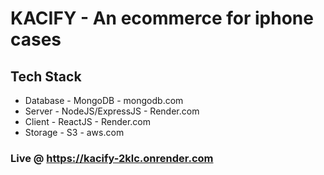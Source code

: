 # KACIFY - An ecommerce for iphone cases

## Tech Stack
- Database - MongoDB - mongodb.com
- Server - NodeJS/ExpressJS - Render.com
- Client - ReactJS - Render.com
- Storage - S3 - aws.com

### Live @ https://kacify-2klc.onrender.com
